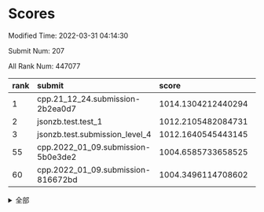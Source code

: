 # Scores

Modified Time: 2022-03-31 04:14:30

Submit Num: 207

All Rank Num: 447077

| rank |               submit               |       score        |       sigma        | pk_num |
| :--- | :--------------------------------- | :----------------- | :----------------- | :----- |
| 1    | cpp.21_12_24.submission-2b2ea0d7   | 1014.1304212440294 | 0.8221215759261643 | 8638   |
| 2    | jsonzb.test.test_1                 | 1012.2105482084731 | 0.7763570581210946 | 8640   |
| 3    | jsonzb.test.submission_level_4     | 1012.1640545443145 | 0.8290160332514851 | 8641   |
| 55   | cpp.2022_01_09.submission-5b0e3de2 | 1004.6585733658525 | 0.7285686523054274 | 8638   |
| 60   | cpp.2022_01_09.submission-816672bd | 1004.3496114708602 | 0.7070727882246757 | 8637   |


<details>
<summary>全部</summary>

| rank |                 submit                 |       score        |       sigma        | pk_num |
| :--- | :------------------------------------- | :----------------- | :----------------- | :----- |
| 1    | cpp.21_12_24.submission-2b2ea0d7       | 1014.1304212440294 | 0.8221215759261643 | 8638   |
| 2    | jsonzb.test.test_1                     | 1012.2105482084731 | 0.7763570581210946 | 8640   |
| 3    | jsonzb.test.submission_level_4         | 1012.1640545443145 | 0.8290160332514851 | 8641   |
| 4    | gobigger.level_3.submission_level_3_23 | 1011.6318034636586 | 0.7717951931841104 | 8643   |
| 5    | gobigger.level_3.submission_level_3_33 | 1011.356494313218  | 0.760098513098386  | 8634   |
| 6    | gobigger.level_3.submission_level_3_3  | 1011.2714981555266 | 0.7807979882175925 | 8644   |
| 7    | gobigger.level_3.submission_level_3_19 | 1011.1569888272993 | 0.7593765424353105 | 8645   |
| 8    | gobigger.level_3.submission_level_3_11 | 1011.0978402709719 | 0.7673354361626632 | 8641   |
| 9    | gobigger.level_3.submission_level_3_41 | 1010.9720796555235 | 0.7874988637937215 | 8638   |
| 10   | gobigger.level_3.submission_level_3_15 | 1010.9437453461447 | 0.7826848580163396 | 8639   |
| 11   | gobigger.level_3.submission_level_3_4  | 1010.9367470185009 | 0.7645657515197678 | 8640   |
| 12   | gobigger.level_3.submission_level_3_31 | 1010.85314768762   | 0.7767693270671839 | 8639   |
| 13   | gobigger.level_3.submission_level_3_27 | 1010.6859629192365 | 0.7515775311066072 | 8637   |
| 14   | gobigger.level_3.submission_level_3_48 | 1010.6218602784929 | 0.7425433165401445 | 8635   |
| 15   | gobigger.level_3.submission_level_3_17 | 1010.604644928947  | 0.765814098673597  | 8640   |
| 16   | gobigger.level_3.submission_level_3_0  | 1010.5258941460856 | 0.7431022944272229 | 8644   |
| 17   | gobigger.level_3.submission_level_3_39 | 1010.5205968693326 | 0.7597433036367015 | 8641   |
| 18   | gobigger.level_3.submission_level_3_40 | 1010.4776694821439 | 0.7537218499891166 | 8640   |
| 19   | gobigger.level_3.submission_level_3_43 | 1010.4348750108772 | 0.7838633040463442 | 8640   |
| 20   | gobigger.level_3.submission_level_3_12 | 1010.405248644049  | 0.7653497046483263 | 8641   |
| 21   | gobigger.level_3.submission_level_3_21 | 1010.3662116070534 | 0.7596997982676326 | 8635   |
| 22   | gobigger.level_3.submission_level_3_26 | 1010.3371287522496 | 0.759205675085073  | 8641   |
| 23   | gobigger.level_3.submission_level_3_25 | 1010.288186016772  | 0.7531909525106723 | 8635   |
| 24   | gobigger.level_3.submission_level_3_5  | 1010.1641002505655 | 0.7566360506090261 | 8641   |
| 25   | gobigger.level_3.submission_level_3_18 | 1010.0861304808793 | 0.765894721513881  | 8642   |
| 26   | gobigger.level_3.submission_level_3_29 | 1010.0849127189027 | 0.7651016956573284 | 8637   |
| 27   | gobigger.level_3.submission_level_3_2  | 1010.0401191461804 | 0.7566825559864506 | 8634   |
| 28   | gobigger.level_3.submission_level_3_9  | 1010.0319656594044 | 0.765634280565704  | 8642   |
| 29   | gobigger.level_3.submission_level_3_37 | 1009.897320152412  | 0.7621457086218673 | 8641   |
| 30   | gobigger.level_3.submission_level_3_46 | 1009.7583710730929 | 0.7680531159083734 | 8644   |
| 31   | gobigger.level_3.submission_level_3_47 | 1009.7403626511971 | 0.7589045312292039 | 8641   |
| 32   | gobigger.level_3.submission_level_3_45 | 1009.7113070773631 | 0.7650753915737483 | 8638   |
| 33   | gobigger.level_3.submission_level_3_49 | 1009.6441641546011 | 0.7494267537848917 | 8635   |
| 34   | gobigger.level_3.submission_level_3_20 | 1009.5605069066424 | 0.7500242498158128 | 8641   |
| 35   | gobigger.level_3.submission_level_3_14 | 1009.5383261760705 | 0.7757944991602501 | 8643   |
| 36   | gobigger.level_3.submission_level_3_44 | 1009.5165471123274 | 0.753770013640009  | 8640   |
| 37   | gobigger.level_3.submission_level_3_22 | 1009.464938687691  | 0.759345246203111  | 8636   |
| 38   | gobigger.level_3.submission_level_3_28 | 1009.4593850643073 | 0.7615797338519714 | 8638   |
| 39   | gobigger.level_3.submission_level_3_10 | 1009.3497200520924 | 0.7493239402545093 | 8639   |
| 40   | gobigger.level_3.submission_level_3_30 | 1009.3140175573195 | 0.7418276167321288 | 8639   |
| 41   | gobigger.level_3.submission_level_3_35 | 1009.3028803251543 | 0.7535547563464554 | 8633   |
| 42   | gobigger.level_3.submission_level_3_32 | 1009.2622072271496 | 0.7436994666279092 | 8645   |
| 43   | gobigger.level_3.submission_level_3_7  | 1009.1805204866127 | 0.7598979833377281 | 8638   |
| 44   | gobigger.level_3.submission_level_3_34 | 1009.1797582716188 | 0.744282048934153  | 8642   |
| 45   | gobigger.level_3.submission_level_3_13 | 1009.1775878152334 | 0.7622454102635609 | 8642   |
| 46   | gobigger.level_3.submission_level_3_24 | 1009.1243137708306 | 0.7493099427607597 | 8639   |
| 47   | gobigger.level_3.submission_level_3_38 | 1009.0406694076873 | 0.7525528276873007 | 8635   |
| 48   | gobigger.level_3.submission_level_3_16 | 1009.0390400045876 | 0.7436302074973179 | 8641   |
| 49   | gobigger.level_3.submission_level_3_6  | 1008.9324266350013 | 0.7455990677110473 | 8638   |
| 50   | gobigger.level_3.submission_level_3_8  | 1008.7776996985311 | 0.7410353853560714 | 8634   |
| 51   | gobigger.level_3.submission_level_3_36 | 1008.6235636225709 | 0.7447320081216168 | 8640   |
| 52   | gobigger.level_3.submission_level_3_1  | 1008.5686307115636 | 0.758037947237523  | 8641   |
| 53   | gobigger.level_3.submission_level_3_42 | 1008.4452116520577 | 0.7400858807902345 | 8635   |
| 54   | gobigger.level_1.submission_level_1_36 | 1004.7576302620015 | 0.7117539336371793 | 8646   |
| 55   | cpp.2022_01_09.submission-5b0e3de2     | 1004.6585733658525 | 0.7285686523054274 | 8638   |
| 56   | gobigger.level_1.submission_level_1_19 | 1004.4468041583954 | 0.7117809416387505 | 8634   |
| 57   | gobigger.level_1.submission_level_1_43 | 1004.4006044119163 | 0.7144233701317746 | 8645   |
| 58   | gobigger.level_1.submission_level_1_37 | 1004.3870571881159 | 0.7155767441765571 | 8643   |
| 59   | gobigger.level_1.submission_level_1_27 | 1004.3611835516477 | 0.7176667465383991 | 8635   |
| 60   | cpp.2022_01_09.submission-816672bd     | 1004.3496114708602 | 0.7070727882246757 | 8637   |
| 61   | gobigger.level_1.submission_level_1_39 | 1004.3393965335733 | 0.7239463974863546 | 8641   |
| 62   | gobigger.level_1.submission_level_1_41 | 1004.3258313632393 | 0.7286541208712092 | 8641   |
| 63   | gobigger.level_1.submission_level_1_31 | 1004.1714533534025 | 0.7193739803353746 | 8640   |
| 64   | gobigger.level_1.submission_level_1_0  | 1004.1277476670434 | 0.7115193372266116 | 8641   |
| 65   | gobigger.level_1.submission_level_1_42 | 1004.0799518605794 | 0.7240588791180369 | 8640   |
| 66   | gobigger.level_1.submission_level_1_20 | 1004.0688826273098 | 0.7121545597178028 | 8638   |
| 67   | gobigger.level_1.submission_level_1_7  | 1004.0325190337699 | 0.7238985314725824 | 8637   |
| 68   | gobigger.level_1.submission_level_1_5  | 1003.8912239183949 | 0.7272457248016414 | 8641   |
| 69   | gobigger.level_1.submission_level_1_15 | 1003.8743937655595 | 0.7260237563017045 | 8642   |
| 70   | gobigger.level_1.submission_level_1_30 | 1003.8607434418731 | 0.723536775130882  | 8641   |
| 71   | gobigger.level_1.submission_level_1_9  | 1003.8163508628022 | 0.7180578912071566 | 8637   |
| 72   | gobigger.level_1.submission_level_1_48 | 1003.811317216869  | 0.7182221381607348 | 8638   |
| 73   | gobigger.level_1.submission_level_1_44 | 1003.7758443608076 | 0.7216451453550604 | 8637   |
| 74   | gobigger.level_1.submission_level_1_12 | 1003.7590266424831 | 0.7227400348975106 | 8637   |
| 75   | gobigger.level_1.submission_level_1_49 | 1003.7243284534222 | 0.7201048596030056 | 8644   |
| 76   | gobigger.level_1.submission_level_1_47 | 1003.5207004492617 | 0.7185395090309905 | 8637   |
| 77   | gobigger.level_1.submission_level_1_32 | 1003.4712166354278 | 0.7145796274800111 | 8638   |
| 78   | gobigger.level_1.submission_level_1_33 | 1003.4593429939151 | 0.7235273347366006 | 8640   |
| 79   | gobigger.level_1.submission_level_1_2  | 1003.4541907293816 | 0.7137848194540237 | 8634   |
| 80   | gobigger.level_1.submission_level_1_16 | 1003.3984458556187 | 0.7070095575107567 | 8638   |
| 81   | gobigger.level_1.submission_level_1_40 | 1003.3597337214106 | 0.7251272831090021 | 8638   |
| 82   | gobigger.level_1.submission_level_1_11 | 1003.3327803967586 | 0.720564560653381  | 8638   |
| 83   | gobigger.level_1.submission_level_1_17 | 1003.3325945048184 | 0.727417984500276  | 8643   |
| 84   | gobigger.level_1.submission_level_1_4  | 1003.2886307152977 | 0.7166096743080007 | 8639   |
| 85   | gobigger.level_1.submission_level_1_28 | 1003.2686274334782 | 0.7157609872657827 | 8639   |
| 86   | gobigger.level_1.submission_level_1_14 | 1003.2523474854956 | 0.7211078046543572 | 8640   |
| 87   | gobigger.level_1.submission_level_1_18 | 1003.1878671811711 | 0.7079787381457279 | 8646   |
| 88   | gobigger.level_1.submission_level_1_13 | 1003.1783540133607 | 0.7042730504246447 | 8639   |
| 89   | gobigger.level_1.submission_level_1_26 | 1003.1256543231589 | 0.711895735775886  | 8643   |
| 90   | gobigger.level_1.submission_level_1_22 | 1003.1255446357522 | 0.7142404376807935 | 8640   |
| 91   | gobigger.level_1.submission_level_1_1  | 1002.976382845859  | 0.7140639016758421 | 8638   |
| 92   | gobigger.level_1.submission_level_1_10 | 1002.9720655280296 | 0.7189289814185179 | 8638   |
| 93   | gobigger.level_1.submission_level_1_29 | 1002.9409330450935 | 0.7281216507583667 | 8639   |
| 94   | gobigger.level_1.submission_level_1_8  | 1002.9254101294591 | 0.7114493623770248 | 8640   |
| 95   | gobigger.level_1.submission_level_1_35 | 1002.876363402435  | 0.7076638341673297 | 8643   |
| 96   | gobigger.level_1.submission_level_1_23 | 1002.8559079501167 | 0.726828927145376  | 8633   |
| 97   | gobigger.level_1.submission_level_1_25 | 1002.6101540189284 | 0.7053895518496481 | 8640   |
| 98   | gobigger.level_1.submission_level_1_24 | 1002.5476894051668 | 0.7167592553749813 | 8643   |
| 99   | gobigger.level_1.submission_level_1_21 | 1002.5460745682133 | 0.7090613376893417 | 8640   |
| 100  | gobigger.level_1.submission_level_1_46 | 1002.3455530701716 | 0.7247109714996863 | 8637   |
| 101  | gobigger.level_1.submission_level_1_38 | 1002.3031415190469 | 0.7122346382557995 | 8635   |
| 102  | gobigger.level_1.submission_level_1_3  | 1002.2140070264277 | 0.714019456337236  | 8639   |
| 103  | gobigger.level_1.submission_level_1_6  | 1002.159370725022  | 0.7108624301252262 | 8642   |
| 104  | gobigger.level_1.submission_level_1_34 | 1002.151498702565  | 0.7154816752228274 | 8635   |
| 105  | gobigger.level_1.submission_level_1_45 | 1001.5945306662186 | 0.720842731566291  | 8637   |
| 106  | gobigger.random.submission_random_3    | 997.4593189791269  | 0.7161223464635545 | 8641   |
| 107  | gobigger.random.submission_random_12   | 997.1855268336096  | 0.7010405606811762 | 8638   |
| 108  | gobigger.random.submission_random_4    | 996.9617884241101  | 0.7180666966297174 | 8635   |
| 109  | gobigger.random.submission_random_49   | 996.7838205531402  | 0.7018349933953727 | 8636   |
| 110  | gobigger.random.submission_random_34   | 996.7154937806885  | 0.7038569003028591 | 8638   |
| 111  | gobigger.random.submission_random_42   | 996.649993576572   | 0.7053376015001752 | 8647   |
| 112  | gobigger.random.submission_random_47   | 996.5318408940841  | 0.7202889925599776 | 8646   |
| 113  | gobigger.random.submission_random_18   | 996.4847044564532  | 0.7127607500903721 | 8640   |
| 114  | gobigger.random.submission_random_45   | 996.4759805051787  | 0.7011361925747387 | 8638   |
| 115  | gobigger.random.submission_random_39   | 996.4352813199944  | 0.7196582755682885 | 8639   |
| 116  | gobigger.random.submission_random_20   | 996.4313452396418  | 0.7060520408295049 | 8643   |
| 117  | gobigger.random.submission_random_2    | 996.4139852069397  | 0.7071392389540806 | 8641   |
| 118  | gobigger.random.submission_random_41   | 996.401744166658   | 0.6953929537901524 | 8640   |
| 119  | gobigger.random.submission_random_1    | 996.3494744817677  | 0.729126447345662  | 8635   |
| 120  | gobigger.random.submission_random_22   | 996.318349101975   | 0.7106347735334734 | 8642   |
| 121  | gobigger.random.submission_random_23   | 996.2693053196556  | 0.7152924119687739 | 8642   |
| 122  | gobigger.random.submission_random_35   | 996.2515920071451  | 0.7108130598592138 | 8641   |
| 123  | gobigger.random.submission_random_44   | 996.2446677699427  | 0.7257324204397898 | 8639   |
| 124  | gobigger.random.submission_random_10   | 996.1802323398422  | 0.7054538417706435 | 8642   |
| 125  | gobigger.random.submission_random_31   | 996.092794159276   | 0.7106948990232516 | 8636   |
| 126  | gobigger.random.submission_random_9    | 996.092053591312   | 0.7194001219391697 | 8641   |
| 127  | gobigger.random.submission_random_48   | 996.0658351604123  | 0.71484957350653   | 8642   |
| 128  | gobigger.random.submission_random_32   | 996.0447788661211  | 0.7020093550940145 | 8640   |
| 129  | gobigger.random.submission_random_29   | 996.0188092309651  | 0.6938866763145661 | 8637   |
| 130  | gobigger.random.submission_random_30   | 996.0160831934656  | 0.7257751419737964 | 8636   |
| 131  | gobigger.random.submission_random_15   | 996.0077937058971  | 0.7249601614947826 | 8640   |
| 132  | gobigger.random.submission_random_14   | 995.9880792957979  | 0.7080612140723459 | 8635   |
| 133  | gobigger.random.submission_random_7    | 995.9195325667134  | 0.7072904851570122 | 8642   |
| 134  | gobigger.random.submission_random_40   | 995.804212153086   | 0.7211235230980387 | 8635   |
| 135  | gobigger.random.submission_random_37   | 995.7699019058476  | 0.7186888663881092 | 8640   |
| 136  | gobigger.random.submission_random_28   | 995.7356604890768  | 0.7051814849098809 | 8642   |
| 137  | gobigger.random.submission_random_13   | 995.7323589110824  | 0.6957753726388829 | 8639   |
| 138  | gobigger.random.submission_random_25   | 995.7245440853806  | 0.7117605480466281 | 8637   |
| 139  | gobigger.random.submission_random_11   | 995.5904184510322  | 0.7178736715760654 | 8640   |
| 140  | gobigger.random.submission_random_8    | 995.5759270328882  | 0.7438102429990165 | 8638   |
| 141  | gobigger.random.submission_random_24   | 995.5631946880975  | 0.7169878697683584 | 8637   |
| 142  | gobigger.random.submission_random_46   | 995.5596302853941  | 0.7087125629381972 | 8637   |
| 143  | gobigger.random.submission_random_16   | 995.5431509674646  | 0.71106908515182   | 8645   |
| 144  | gobigger.random.submission_random_43   | 995.4970857588582  | 0.7122179326122542 | 8631   |
| 145  | gobigger.random.submission_random_19   | 995.4641425455808  | 0.7049773675496679 | 8641   |
| 146  | gobigger.random.submission_random_5    | 995.4309772227235  | 0.7326310717690714 | 8644   |
| 147  | gobigger.random.submission_random_0    | 995.3439247892144  | 0.7120425113800668 | 8637   |
| 148  | gobigger.random.submission_random_38   | 995.2622943679864  | 0.723518294796538  | 8641   |
| 149  | gobigger.random.submission_random_33   | 995.2502913594394  | 0.7031168526441834 | 8639   |
| 150  | gobigger.random.submission_random_6    | 995.1908201516547  | 0.7206179856551381 | 8643   |
| 151  | gobigger.random.submission_random_27   | 995.0434158080475  | 0.7055425389284775 | 8642   |
| 152  | gobigger.random.submission_random_21   | 994.9290489523423  | 0.7057639890104113 | 8633   |
| 153  | gobigger.random.submission_random_26   | 994.9026486220869  | 0.7060796515749014 | 8642   |
| 154  | gobigger.random.submission_random_17   | 994.8272377900045  | 0.7227474579192043 | 8636   |
| 155  | gobigger.random.submission_random_36   | 994.3136746117924  | 0.7079390840880643 | 8638   |
| 156  | gobigger.level_2.submission_level_2_30 | 993.754399309674   | 0.7416305492155421 | 8643   |
| 157  | gobigger.level_2.submission_level_2_24 | 993.7394693760479  | 0.7349410411587577 | 8639   |
| 158  | gobigger.level_2.submission_level_2_47 | 993.6023408419443  | 0.722523116714754  | 8640   |
| 159  | gobigger.level_2.submission_level_2_39 | 993.587344204564   | 0.7364042735387786 | 8638   |
| 160  | gobigger.level_2.submission_level_2_14 | 993.4189101407217  | 0.7258547396448751 | 8639   |
| 161  | gobigger.level_2.submission_level_2_1  | 993.4131286875763  | 0.7359463668363737 | 8643   |
| 162  | gobigger.level_2.submission_level_2_19 | 993.3434153426703  | 0.7452292407789869 | 8638   |
| 163  | gobigger.level_2.submission_level_2_6  | 993.2424561157485  | 0.7427906533029852 | 8636   |
| 164  | gobigger.level_2.submission_level_2_21 | 993.1468918739789  | 0.7380622567428485 | 8641   |
| 165  | gobigger.level_2.submission_level_2_18 | 993.0936839852066  | 0.7533279877431394 | 8639   |
| 166  | gobigger.level_2.submission_level_2_4  | 992.9801143449032  | 0.7295396363824148 | 8635   |
| 167  | gobigger.level_2.submission_level_2_42 | 992.8902877613654  | 0.7482205975840668 | 8639   |
| 168  | gobigger.level_2.submission_level_2_23 | 992.8882047293239  | 0.7286493119639847 | 8633   |
| 169  | gobigger.level_2.submission_level_2_29 | 992.7192153826187  | 0.7463825075745238 | 8640   |
| 170  | gobigger.level_2.submission_level_2_20 | 992.6151348270575  | 0.7526797329259878 | 8637   |
| 171  | gobigger.level_2.submission_level_2_9  | 992.4965715982974  | 0.7471627004803333 | 8635   |
| 172  | gobigger.level_2.submission_level_2_31 | 992.4130157274851  | 0.7537174728689175 | 8639   |
| 173  | gobigger.level_2.submission_level_2_34 | 992.3235812156535  | 0.7381450935449848 | 8635   |
| 174  | gobigger.level_2.submission_level_2_40 | 992.3222590558988  | 0.7391460578361562 | 8641   |
| 175  | gobigger.level_2.submission_level_2_28 | 992.309995115358   | 0.7480597371806906 | 8638   |
| 176  | gobigger.level_2.submission_level_2_22 | 992.3006423403868  | 0.7459980893254725 | 8636   |
| 177  | gobigger.level_2.submission_level_2_44 | 992.1595682218149  | 0.7434703854769096 | 8638   |
| 178  | gobigger.level_2.submission_level_2_41 | 992.1552318450243  | 0.7521174612378678 | 8643   |
| 179  | gobigger.level_2.submission_level_2_35 | 992.0744617433586  | 0.7646634472552672 | 8641   |
| 180  | gobigger.level_2.submission_level_2_46 | 992.0674325543674  | 0.7451073861675828 | 8644   |
| 181  | gobigger.level_2.submission_level_2_37 | 992.0225865298625  | 0.7411508644382998 | 8639   |
| 182  | gobigger.level_2.submission_level_2_38 | 991.9859631839525  | 0.7298536418127084 | 8641   |
| 183  | gobigger.level_2.submission_level_2_43 | 991.9592225335249  | 0.7576656181530087 | 8640   |
| 184  | gobigger.level_2.submission_level_2_36 | 991.9115161446431  | 0.7666839638549061 | 8639   |
| 185  | gobigger.level_2.submission_level_2_5  | 991.872529898368   | 0.7597183823673636 | 8641   |
| 186  | gobigger.level_2.submission_level_2_13 | 991.8020162673255  | 0.7663612549696194 | 8639   |
| 187  | gobigger.level_2.submission_level_2_12 | 991.770099569984   | 0.7544894123939457 | 8629   |
| 188  | gobigger.level_2.submission_level_2_3  | 991.7408204308679  | 0.7390965746229723 | 8643   |
| 189  | gobigger.level_2.submission_level_2_7  | 991.6024549074563  | 0.763496607763154  | 8637   |
| 190  | gobigger.level_2.submission_level_2_48 | 991.5924642293367  | 0.7467613077485381 | 8642   |
| 191  | gobigger.level_2.submission_level_2_33 | 991.5839871397333  | 0.7391096434304202 | 8638   |
| 192  | gobigger.level_2.submission_level_2_32 | 991.5756301533419  | 0.7734982298458499 | 8640   |
| 193  | gobigger.level_2.submission_level_2_11 | 991.5350665856793  | 0.7688398126578411 | 8641   |
| 194  | gobigger.level_2.submission_level_2_0  | 991.5201884024856  | 0.7412165803637952 | 8636   |
| 195  | gobigger.level_2.submission_level_2_45 | 991.5107967471489  | 0.7413670441726549 | 8642   |
| 196  | gobigger.level_2.submission_level_2_8  | 991.502022539931   | 0.7524295228833433 | 8641   |
| 197  | gobigger.level_2.submission_level_2_15 | 991.4798357225562  | 0.7663663727968517 | 8643   |
| 198  | gobigger.level_2.submission_level_2_2  | 991.4411996909466  | 0.7587451336481092 | 8635   |
| 199  | gobigger.level_2.submission_level_2_16 | 991.3623388630081  | 0.7501978960629333 | 8632   |
| 200  | gobigger.level_2.submission_level_2_17 | 991.1996015909638  | 0.7529307300402169 | 8636   |
| 201  | gobigger.level_2.submission_level_2_25 | 991.0452528701225  | 0.7394561808023387 | 8642   |
| 202  | gobigger.level_2.submission_level_2_10 | 990.7701096546073  | 0.7608783073869415 | 8634   |
| 203  | gobigger.level_2.submission_level_2_49 | 990.6939271650889  | 0.7580665722725323 | 8637   |
| 204  | gobigger.level_2.submission_level_2_26 | 990.559012029032   | 0.7779331986397756 | 8641   |
| 205  | gobigger.level_2.submission_level_2_27 | 990.4105327223272  | 0.7662699607927167 | 8639   |
| 206  | gobigger.none.submission_none_0        | 979.2624611418142  | 1.2560345018246557 | 8637   |
| 207  | gobigger.none.submission_none_1        | 976.2376170796271  | 1.4568114842691755 | 8639   |

</details>